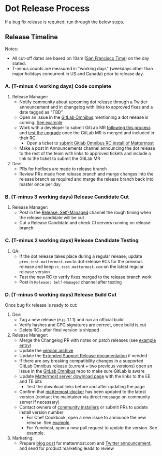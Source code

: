 # Dot Release Process

If a bug fix release is required, run through the below steps.

## Release Timeline

Notes:

* All cut-off dates are based on 10am \([San Francisco Time](http://everytimezone.com/)\) on the day stated.
* T-minus counts are measured in "working days" \(weekdays other than major holidays concurrent in US and Canada\) prior to release day.

### A. \(T-minus 4 working days\) Code complete

1. Release Manager:
   * Notify community about upcoming dot release through a Twitter announcement and in changelog with links to approved fixes and a date tagged as "TBD"
   * Open an issue in the [GitLab Omnibus](https://gitlab.com/gitlab-org/omnibus-gitlab) mentioning a dot release is coming. [See example](https://gitlab.com/gitlab-org/omnibus-gitlab/issues/3099)
   * Work with a developer to submit GitLab MR [following this process](https://docs.mattermost.com/process/gitlab-process.html#merge-requests) and [test the upgrade](https://docs.google.com/document/d/1mbeu2XXwCpbz3qz7y_6yDIYBToyY2nW0NFZq9Gdei1E/edit#heading=h.ncq9ltn04isg) once the GitLab MR is merged and included in their RC
     * Open a ticket to [submit Gitlab Omnibus RC install of Mattermost](https://mattermost.atlassian.net/browse/MM-10365)
   * Make a post in Announcements channel announcing the dot release to the rest of the team with links to approved tickets and include a link to the ticket to submit the GitLab MR
2. Dev:
   * PRs for hotfixes are made to release branch
   * Review PRs made from release branch and merge changes into the release branch as required and merge the release branch back into master once per day

### B. \(T-minus 3 working days\) Release Candidate Cut

1. Release Manager:
   * Post in the [Release: Self-Managed](https://community.mattermost.com/core/channels/release-discussion) channel the rough timing when the release candidate will be cut
   * Cut a Release Candidate and check CI servers running on release branch

### C. \(T-minus 2 working days\) Release Candidate Testing

1. QA:
   * If the dot release takes place during a regular release, update `prev.test.mattermost.com` to dot-release RCs for the previous release and keep `rc.test.mattermost.com` on the latest regular release version
   * Test the new RC to verify fixes merged to the release branch work
   * Post in `Release: Self-Managed` channel after testing

### D. \(T-minus 0 working days\) Release Build Cut

Once bug fix release is ready to cut:

1. Dev:
   * Tag a new release \(e.g. 1.1.1\) and run an official build
   * Verify hashes and GPG signatures are correct, once build is cut
   * Delete RCs after final version is shipped
2. Release Manager:
   * Merge the Changelog PR with notes on patch releases \(see [example entry](https://docs.mattermost.com/install/self-managed-changelog.html#release-v5-39-quality-release)\)
   * Update the [version archive](https://docs.mattermost.com/upgrade/version-archive.html)
   * Update the [Extended Support Release documentation](https://docs.mattermost.com/upgrade/extended-support-release.html) if needed
   * If there are any breaking compatibility changes in a supported GitLab Omnibus release \(current + two previous versions\) open an issue in the [GitLab Omnibus](https://gitlab.com/gitlab-org/omnibus-gitlab) repo to make sure GitLab is aware
   * Update [Mattermost server download page](https://mattermost.com/download) with the links to the EE and TE bits
     * Test the download links before and after updating the page
   * Confirm that [mattermost-docker](https://github.com/mattermost/mattermost-docker/releases) has been updated to the latest version \(contact the maintainer via direct message on community server if necessary\)
   * Contact owners of [community installers](http://www.mattermost.org/installation/) or submit PRs to update install version number
     * For Chef Cookbook, open a new issue to announce the new release. See [example](https://github.com/ist-dsi/mattermost-cookbook/issues/48).
     * For Yunohost, open a new pull request to update the version. See [example](https://github.com/YunoHost-Apps/mattermost_ynh/pull/143).
3. Marketing:
   * Prepare [blog post](https://about.mattermost.com/releases/mattermost-4-10/) for mattermost.com and [Twitter announcement](https://twitter.com/mattermosthq/status/827193482578112512), and send for product marketing leads to review
